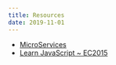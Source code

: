 ```yaml
---
title: Resources
date: 2019-11-01
---
```


- [MicroServices](https://martinfowler.com/microservices/)
- [Learn JavaScript ~ EC2015](https://babeljs.io/docs/en/learn)

